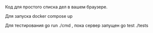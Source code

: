 Код для простого списка дел в вашем браузере. 

Для запуска docker compose up

Для тестирования go run ./cmd , пока сервер запущен go test ./tests